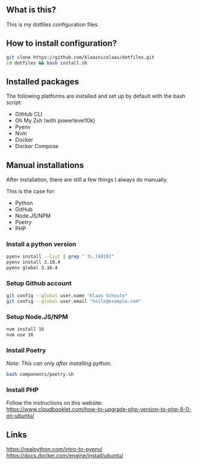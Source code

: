 ## What is this?

This is my dotfiles configuration files.

## How to install configuration?

```bash
git clone https://github.com/klaasnicolaas/dotfiles.git
cd dotfiles && bash install.sh
```

## Installed packages

The following platforms are installed and set up by default with the bash script:

- GitHub CLI
- Oh My Zsh (with powerlevel10k)
- Pyenv
- Nvm
- Docker
- Docker Compose

## Manual installations

After installation, there are still a few things I always do manually.

This is the case for:

- Python
- GitHub
- Node.JS/NPM
- Poetry
- PHP

### Install a python version

```bash
pyenv install --list | grep " 3\.[8910]"
pyenv install 3.10.4
pyenv global 3.10.4
```

### Setup Github account

```bash
git config --global user.name "Klaas Schoute"
git config --global user.email "hello@example.com"
```

### Setup Node.JS/NPM

```bash
nvm install 16
nvm use 16
```

### Install Poetry

_Note: This can only after installing python._

```bash
bash components/poetry.sh
```

### Install PHP

Follow the instructions on this website: <br>
https://www.cloudbooklet.com/how-to-upgrade-php-version-to-php-8-0-on-ubuntu/

## Links

https://realpython.com/intro-to-pyenv/ <br>
https://docs.docker.com/engine/install/ubuntu/